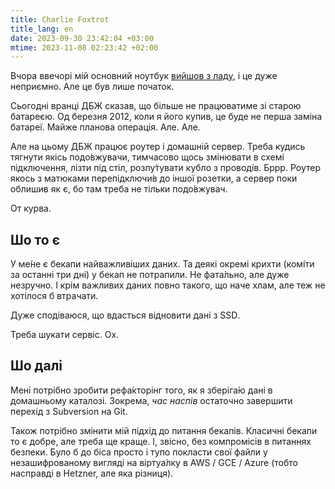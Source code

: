 ```yaml
---
title: Charlie Foxtrot
title_lang: en
date: 2023-09-30 23:42:04 +03:00
mtime: 2023-11-08 02:23:42 +02:00
---
```


Вчора ввечорі мій основний ноутбук [вийшов з ладу][1], і це дуже неприємно. Але це був лише початок.

Сьогодні вранці <abbr>ДБЖ</abbr> сказав, що більше не працюватиме зі старою батареєю. Од березня 2012, коли я його купив, це буде не перша заміна батареї. Майже планова операція. Але. Але.

Але на цьому <abbr>ДБЖ</abbr> працює роутер і домашній сервер. Треба кудись тягнути якісь подо́вжувачи, тимчасово щось змінювати в схемі підключення, лізти під стіл, розпу́тувати кубло з проводі́в. Бррр. Роутер якось з матюками перепідключи́в до іншої розетки, а сервер поки облишив як є, бо там треба не тільки подо́вжувач.

От курва.


## Шо то є

У ме́не є бекапи найважливіших даних. Та деякі окремі крихти (комі́ти за останні три дні) у бекап не потрапили. Не фата́льно, але дуже незручно. І крім важливих даних повно такого, що наче хлам, але теж не хотілося б втрачати.

Дуже сподіваюся, що вдасться відновити дані з <abbr lang="en">SSD</abbr>.

Треба шукати сервіс. Ох.


## Шо далі

Мені потрібно зробити рефа́кторінг того, як я зберіга́ю дані в домашньому каталозі. Зокрема, _час наспів_ остаточно завершити перехід з Subversion на Git.

Також потрібно змінити мій підхід до питання бекапів. Класичні бекапи то є добре, але треба ще краще. І, звісно, без компромісів в питаннях безпеки. Було б до біса просто і тупо покласти свої файли у незашифрованому вигляді на віртуа́лку в <abbr lang="en">AWS</abbr> / <abbr lang="en">GCE</abbr> / <span lanf="en">Azure</span> (тобто насправді в Hetzner, але яка різниця).

[1]: /2023/09/29/noutbuk-vyishov-z-ladu.html
